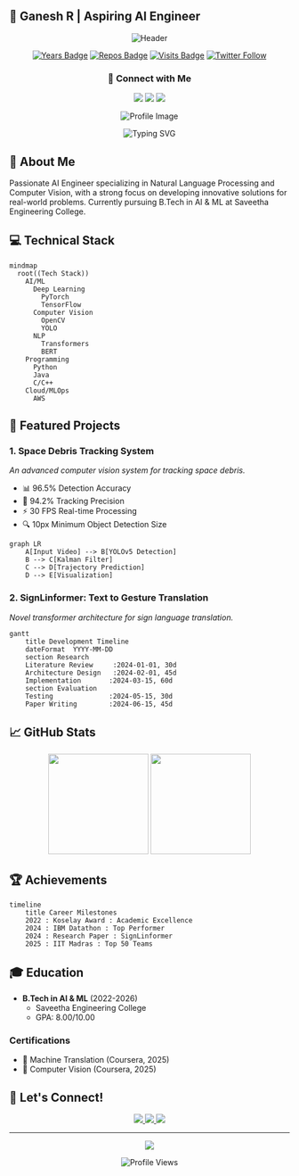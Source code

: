 ## 🚀 Ganesh R | Aspiring AI Engineer

<div align="center">

![Header](https://capsule-render.vercel.app/api?type=waving&color=gradient&height=200&section=header&text=Aspiring%20AI%20Engineer&fontSize=50&animation=fadeIn&fontAlignY=38&desc=Transforming%20Ideas%20into%20Intelligent%20Solutions&descAlignY=55&descAlign=50)

[![Years Badge](https://badges.pufler.dev/years/ganesha360)](https://badges.pufler.dev)
[![Repos Badge](https://badges.pufler.dev/repos/ganesha360)](https://badges.pufler.dev)
[![Visits Badge](https://badges.pufler.dev/visits/ganesha360/ganesha360)](https://badges.pufler.dev)
[![Twitter Follow](https://img.shields.io/twitter/follow/ganesha360?style=social)](https://twitter.com/ganesha360)

### 📧 Connect with Me

<a href="mailto:ganeshar@gmail.com"><img src="https://img.shields.io/badge/Email-Contact-red?style=for-the-badge&logo=gmail&logoColor=white"/></a>
<a href="https://www.linkedin.com/in/ganesh-r/"><img src="https://img.shields.io/badge/LinkedIn-Connect-blue?style=for-the-badge&logo=linkedin&logoColor=white"/></a>
<a href="https://ganesha360.github.io/portfolio/"><img src="https://img.shields.io/badge/Portfolio-Visit-blue?style=for-the-badge&logo=google-chrome&logoColor=white"/></a>

![Profile Image](https://github.com/ganesha360.png)

![Typing SVG](https://readme-typing-svg.herokuapp.com?font=Fira+Code&pause=1000&color=2196F3&center=true&vCenter=true&width=435&lines=AI+Engineer;Machine+Learning+Researcher;Computer+Vision+Expert;Deep+Learning+Enthusiast)

</div>

## 🎯 About Me
Passionate AI Engineer specializing in Natural Language Processing and Computer Vision, with a strong focus on developing innovative solutions for real-world problems. Currently pursuing B.Tech in AI & ML at Saveetha Engineering College.

## 💻 Technical Stack

```mermaid
mindmap
  root((Tech Stack))
    AI/ML
      Deep Learning
        PyTorch
        TensorFlow
      Computer Vision
        OpenCV
        YOLO
      NLP
        Transformers
        BERT
    Programming
      Python
      Java
      C/C++
    Cloud/MLOps
      AWS
```

## 🚀 Featured Projects

### 1. **Space Debris Tracking System**
*An advanced computer vision system for tracking space debris.*

- 📊 96.5% Detection Accuracy  
- 🎯 94.2% Tracking Precision  
- ⚡ 30 FPS Real-time Processing  
- 🔍 10px Minimum Object Detection Size  

```mermaid
graph LR
    A[Input Video] --> B[YOLOv5 Detection]
    B --> C[Kalman Filter]
    C --> D[Trajectory Prediction]
    D --> E[Visualization]
```

### 2. **SignLinformer: Text to Gesture Translation**
*Novel transformer architecture for sign language translation.*

```mermaid
gantt
    title Development Timeline
    dateFormat  YYYY-MM-DD
    section Research
    Literature Review     :2024-01-01, 30d
    Architecture Design   :2024-02-01, 45d
    Implementation       :2024-03-15, 60d
    section Evaluation
    Testing              :2024-05-15, 30d
    Paper Writing        :2024-06-15, 45d
```

## 📈 GitHub Stats

<div align="center">
  <img height="180em" src="https://github-readme-stats.vercel.app/api?username=ganesha360&show_icons=true&theme=radical&include_all_commits=true&count_private=true"/>
  <img height="180em" src="https://github-readme-stats.vercel.app/api/top-langs/?username=ganesha360&layout=compact&langs_count=8&theme=radical"/>
</div>

## 🏆 Achievements

```mermaid
timeline
    title Career Milestones
    2022 : Koselay Award : Academic Excellence
    2024 : IBM Datathon : Top Performer
    2024 : Research Paper : SignLinformer
    2025 : IIT Madras : Top 50 Teams
```

## 🎓 Education

- **B.Tech in AI & ML** (2022-2026)  
  - Saveetha Engineering College  
  - GPA: 8.00/10.00  

### Certifications
- 🏅 Machine Translation (Coursera, 2025)  
- 🏅 Computer Vision (Coursera, 2025)  

## 🤝 Let's Connect!

<div align="center">
  <a href="https://calendly.com/ganesha360">
    <img src="https://img.shields.io/badge/Schedule_Meeting-4285F4?style=for-the-badge&logo=google-calendar&logoColor=white"/>
  </a>
  <a href="https://www.linkedin.com/in/ganesh-r/">
    <img src="https://img.shields.io/badge/Connect_on_LinkedIn-0077B5?style=for-the-badge&logo=linkedin&logoColor=white"/>
  </a>
  <a href="mailto:ganeshar@gmail.com">
    <img src="https://img.shields.io/badge/Send_Email-D14836?style=for-the-badge&logo=gmail&logoColor=white"/>
  </a>
</div>

---

<div align="center">
  <img src="https://capsule-render.vercel.app/api?type=waving&color=gradient&height=100&section=footer"/>
  
  ![Profile Views](https://hits.seeyoufarm.com/api/count/incr/badge.svg?url=https%3A%2F%2Fgithub.com%2Fganesha360&count_bg=%2379C83D&title_bg=%23555555&icon=&icon_color=%23E7E7E7&title=Profile+Views&edge_flat=false)
</div>
